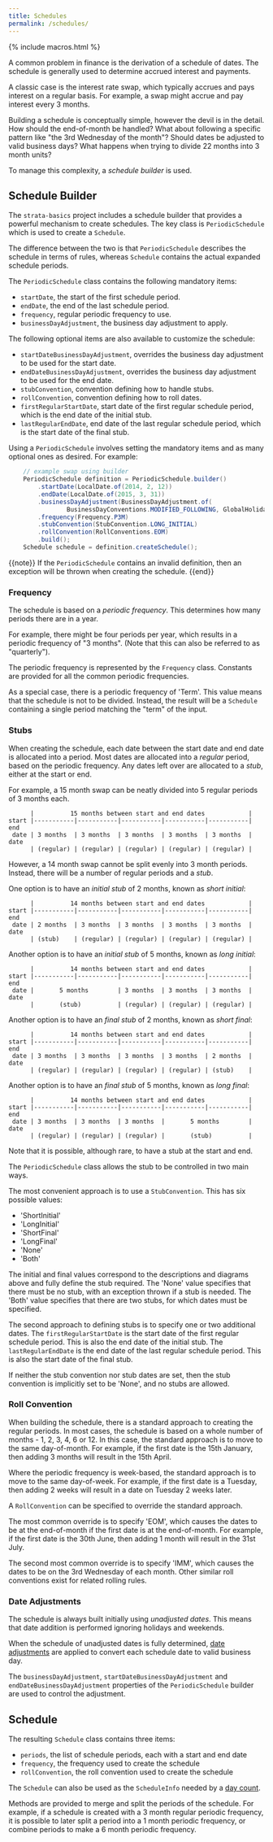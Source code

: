 ```yaml
---
title: Schedules
permalink: /schedules/
---
```


{% include macros.html %}

A common problem in finance is the derivation of a schedule of dates.
The schedule is generally used to determine accrued interest and payments.

A classic case is the interest rate swap, which typically accrues and pays interest on a regular basis.
For example, a swap might accrue and pay interest every 3 months.

Building a schedule is conceptually simple, however the devil is in the detail.
How should the end-of-month be handled?
What about following a specific pattern like "the 3rd Wednesday of the month"?
Should dates be adjusted to valid business days?
What happens when trying to divide 22 months into 3 month units?

To manage this complexity, a *schedule builder* is used.


## Schedule Builder

The `strata-basics` project includes a schedule builder that provides a powerful mechanism to create schedules.
The key class is `PeriodicSchedule` which is used to create a `Schedule`.

The difference between the two is that `PeriodicSchedule` describes the schedule in terms
of rules, whereas `Schedule` contains the actual expanded schedule periods.

The `PeriodicSchedule` class contains the following mandatory items:

* `startDate`, the start of the first schedule period.
* `endDate`, the end of the last schedule period.
* `frequency`, regular periodic frequency to use.
* `businessDayAdjustment`, the business day adjustment to apply.

The following optional items are also available to customize the schedule:

* `startDateBusinessDayAdjustment`, overrides the business day adjustment to be used for the start date.
* `endDateBusinessDayAdjustment`, overrides the business day adjustment to be used for the end date.
* `stubConvention`, convention defining how to handle stubs.
* `rollConvention`, convention defining how to roll dates.
* `firstRegularStartDate`, start date of the first regular schedule period, which is the end date of the initial stub.
* `lastRegularEndDate`, end date of the last regular schedule period, which is the start date of the final stub.

Using a `PeriodicSchedule` involves setting the mandatory items and as many optional ones as desired.
For example:

```java
    // example swap using builder
    PeriodicSchedule definition = PeriodicSchedule.builder()
        .startDate(LocalDate.of(2014, 2, 12))
        .endDate(LocalDate.of(2015, 3, 31))
        .businessDayAdjustment(BusinessDayAdjustment.of(
                BusinessDayConventions.MODIFIED_FOLLOWING, GlobalHolidayCalendars.EUTA))
        .frequency(Frequency.P3M)
        .stubConvention(StubConvention.LONG_INITIAL)
        .rollConvention(RollConventions.EOM)
        .build();
    Schedule schedule = definition.createSchedule();
```

{{note}} If the `PeriodicSchedule` contains an invalid definition, then an exception will be thrown when creating the schedule. {{end}}


### Frequency

The schedule is based on a *periodic frequency*.
This determines how many periods there are in a year.

For example, there might be four periods per year, which results in a periodic frequency of "3 months".
(Note that this can also be referred to as "quarterly").

The periodic frequency is represented by the `Frequency` class.
Constants are provided for all the common periodic frequencies.

As a special case, there is a periodic frequency of 'Term'.
This value means that the schedule is not to be divided.
Instead, the result will be a `Schedule` containing a single period matching the "term" of the input.


### Stubs

When creating the schedule, each date between the start date and end date is allocated into a period.
Most dates are allocated into a *regular* period, based on the periodic frequency.
Any dates left over are allocated to a *stub*, either at the start or end.

For example, a 15 month swap can be neatly divided into 5 regular periods of 3 months each.

          |          15 months between start and end dates            |
    start |-----------|-----------|-----------|-----------|-----------| end
     date | 3 months  | 3 months  | 3 months  | 3 months  | 3 months  | date
          | (regular) | (regular) | (regular) | (regular) | (regular) |

However, a 14 month swap cannot be split evenly into 3 month periods.
Instead, there will be a number of regular periods and a *stub*.

One option is to have an *initial stub* of 2 months, known as *short initial*:

          |          14 months between start and end dates            |
    start |-----------|-----------|-----------|-----------|-----------| end
     date | 2 months  | 3 months  | 3 months  | 3 months  | 3 months  | date
          | (stub)    | (regular) | (regular) | (regular) | (regular) |

Another option is to have an *initial stub* of 5 months, known as *long initial*:

          |          14 months between start and end dates            |
    start |-----------|-----------|-----------|-----------|-----------| end
     date |       5 months        | 3 months  | 3 months  | 3 months  | date
          |       (stub)          | (regular) | (regular) | (regular) |

Another option is to have an *final stub* of 2 months, known as *short final*:

          |          14 months between start and end dates            |
    start |-----------|-----------|-----------|-----------|-----------| end
     date | 3 months  | 3 months  | 3 months  | 3 months  | 2 months  | date
          | (regular) | (regular) | (regular) | (regular) | (stub)    |

Another option is to have an *final stub* of 5 months, known as *long final*:

          |          14 months between start and end dates            |
    start |-----------|-----------|-----------|-----------|-----------| end
     date | 3 months  | 3 months  | 3 months  |       5 months        | date
          | (regular) | (regular) | (regular) |       (stub)          |

Note that it is possible, although rare, to have a stub at the start and end.

The `PeriodicSchedule` class allows the stub to be controlled in two main ways.

The most convenient approach is to use a `StubConvention`.
This has six possible values:

* 'ShortInitial'
* 'LongInitial'
* 'ShortFinal'
* 'LongFinal'
* 'None'
* 'Both'

The initial and final values correspond to the descriptions and diagrams above
and fully define the stub required.
The 'None' value specifies that there must be no stub, with an exception thrown if a stub is needed.
The 'Both' value specifies that there are two stubs, for which dates must be specified.

The second approach to defining stubs is to specify one or two additional dates.
The `firstRegularStartDate` is the start date of the first regular schedule period.
This is also the end date of the initial stub.
The `lastRegularEndDate` is the end date of the last regular schedule period.
This is also the start date of the final stub.

If neither the stub convention nor stub dates are set, then the stub convention is implicitly
set to be 'None', and no stubs are allowed.


### Roll Convention

When building the schedule, there is a standard approach to creating the regular periods.
In most cases, the schedule is based on a whole number of months - 1, 2, 3, 4, 6 or 12.
In this case, the standard approach is to move to the same day-of-month.
For example, if the first date is the 15th January, then adding 3 months will result in the 15th April.

Where the periodic frequency is week-based, the standard approach is to move to the same day-of-week.
For example, if the first date is a Tuesday, then adding 2 weeks will result in a date on Tuesday 2 weeks later.

A `RollConvention` can be specified to override the standard approach.

The most common override is to specify 'EOM', which causes the dates to be at the end-of-month
if the first date is at the end-of-month.
For example, if the first date is the 30th June, then adding 1 month will result in the 31st July.

The second most common override is to specify 'IMM', which causes the dates to be on the 3rd Wednesday of each month.
Other similar roll conventions exist for related rolling rules.


### Date Adjustments

The schedule is always built initially using *unadjusted dates*.
This means that date addition is performed ignoring holidays and weekends.

When the schedule of unadjusted dates is fully determined, [date adjustments]({{site.baseurl}}/date_adjustments)
are applied to convert each schedule date to valid business day.

The `businessDayAdjustment`, `startDateBusinessDayAdjustment` and `endDateBusinessDayAdjustment`
properties of the `PeriodicSchedule` builder are used to control the adjustment.


## Schedule

The resulting `Schedule` class contains three items:

* `periods`, the list of schedule periods, each with a start and end date
* `frequency`, the frequency used to create the schedule
* `rollConvention`, the  roll convention used to create the schedule

The `Schedule` can also be used as the `ScheduleInfo` needed by a [day count]({{site.baseurl}}/day_counts).

Methods are provided to merge and split the periods of the schedule.
For example, if a schedule is created with a 3 month regular periodic frequency, it is possible to
later split a period into a 1 month periodic frequency, or combine periods to make a 6 month periodic frequency.

